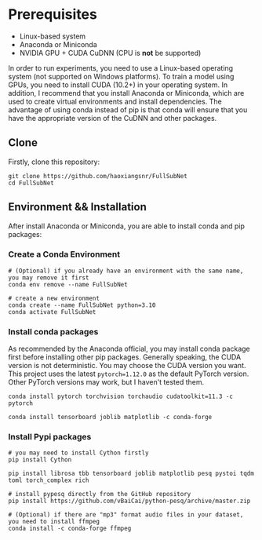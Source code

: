 # Prerequisites

- Linux-based system
- Anaconda or Miniconda
- NVIDIA GPU + CUDA CuDNN (CPU is **not** be supported)

In order to run experiments, you need to use a Linux-based operating system (not supported on Windows platforms). To train a model using GPUs, you need to install CUDA (10.2+) in your operating system. In addition, I recommend that you install Anaconda or Miniconda, which are used to create virtual environments and install dependencies.
The advantage of using conda instead of pip is that conda will ensure that you have the appropriate version of the CuDNN and other packages.

## Clone

Firstly, clone this repository:

```shell
git clone https://github.com/haoxiangsnr/FullSubNet
cd FullSubNet
```

## Environment && Installation

After install Anaconda or Miniconda, you are able to install conda and pip packages:

### Create a Conda Environment

```shell
# (Optional) if you already have an environment with the same name, you may remove it first
conda env remove --name FullSubNet

# create a new environment
conda create --name FullSubNet python=3.10
conda activate FullSubNet
```

### Install conda packages

As recommended by the Anaconda official, you may install conda package first before installing other pip packages.
Generally speaking, the CUDA version is not deterministic. You may choose the CUDA version you want.
This project uses the latest `pytorch=1.12.0` as the default PyTorch version. Other PyTorch versions may work, but I haven't tested them.

```shell
conda install pytorch torchvision torchaudio cudatoolkit=11.3 -c pytorch

conda install tensorboard joblib matplotlib -c conda-forge
```

### Install Pypi packages

```shell
# you may need to install Cython firstly
pip install Cython

pip install librosa tbb tensorboard joblib matplotlib pesq pystoi tqdm toml torch_complex rich

# install pypesq directly from the GitHub repository
pip install https://github.com/vBaiCai/python-pesq/archive/master.zip

# (Optional) if there are "mp3" format audio files in your dataset, you need to install ffmpeg
conda install -c conda-forge ffmpeg
```